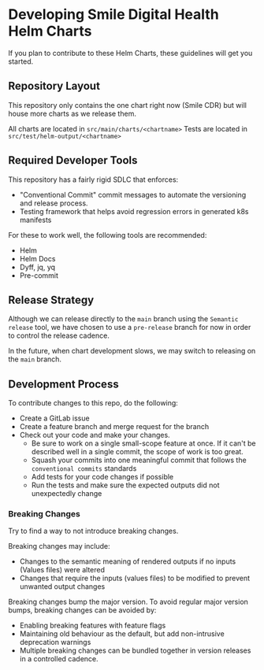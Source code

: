 # Developing Smile Digital Health Helm Charts

If you plan to contribute to these Helm Charts, these guidelines
will get you started.
## Repository Layout
This repository only contains the one chart right now (Smile CDR) but
will house more charts as we release them.

All charts are located in ```src/main/charts/<chartname>```
Tests are located in ```src/test/helm-output/<chartname>```

## Required Developer Tools
This repository has a fairly rigid SDLC that enforces:
* "Conventional Commit" commit messages to automate the versioning
and release process.
* Testing framework that helps avoid regression errors in generated
k8s manifests

For these to work well, the following tools are recommended:
* Helm
* Helm Docs
* Dyff, jq, yq
* Pre-commit

## Release Strategy
Although we can release directly to the `main` branch using the
`Semantic release` tool, we have chosen to use a `pre-release`
branch for now in order to control the release cadence.

In the future, when chart development slows, we may switch to
releasing on the `main` branch.
## Development Process
To contribute changes to this repo, do the following:
* Create a GitLab issue
* Create a feature branch and merge request for the branch
* Check out your code and make your changes.
  * Be sure to work on a single small-scope feature at once. If it can't be described well in a single commit, the scope of work is too great.
  * Squash your commits into one meaningful commit that follows the `conventional commits` standards
  * Add tests for your code changes if possible
  * Run the tests and make sure the expected outputs did not unexpectedly change

### Breaking Changes
Try to find a way to not introduce breaking changes.

Breaking changes may include:
* Changes to the semantic meaning of rendered outputs if no inputs (Values files) were altered
* Changes that require the inputs (values files) to be modified to prevent unwanted output changes

Breaking changes bump the major version.
To avoid regular major version bumps, breaking changes can be avoided by:
* Enabling breaking features with feature flags
* Maintaining old behaviour as the default, but add non-intrusive deprecation warnings
* Multiple breaking changes can be bundled together in version releases in a controlled cadence.
